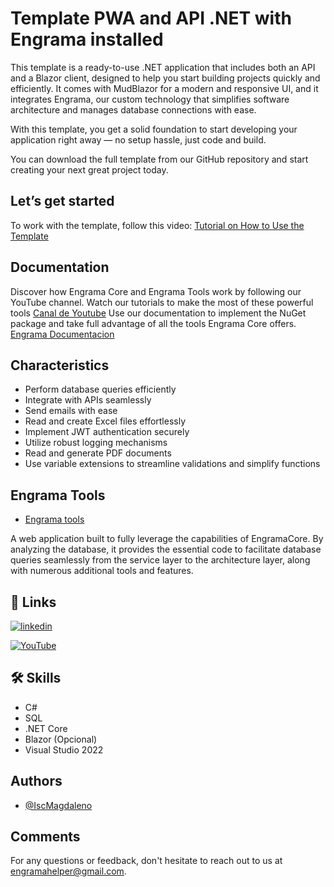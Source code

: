 

# Template PWA and API .NET with Engrama installed

This template is a ready-to-use .NET application that includes both an API and a Blazor client, designed to help you start building projects quickly and efficiently. It comes with MudBlazor for a modern and responsive UI, and it integrates Engrama, our custom technology that simplifies software architecture and manages database connections with ease.

With this template, you get a solid foundation to start developing your application right away — no setup hassle, just code and build.

You can download the full template from our GitHub repository and start creating your next great project today.

## Let’s get started

To work with the template, follow this video: [Tutorial on How to Use the Template](https://youtu.be/9GnTMlMzhis?si=0pw0ULJpJYIZZOlM)

## Documentation

Discover how Engrama Core and Engrama Tools work by following our YouTube channel. 
Watch our tutorials to make the most of these powerful tools
[Canal de Youtube](https://www.youtube.com/playlist?list=PLYyjb1f9Qib9anw1lUKOkP9P6PmeZUQmW)
Use our documentation to implement the NuGet package and take full advantage of all the tools Engrama Core offers.
[Engrama Documentacion](https://engramadocumetation.azurewebsites.net/documentacion)



## Characteristics

- Perform database queries efficiently
- Integrate with APIs seamlessly
- Send emails with ease
- Read and create Excel files effortlessly
- Implement JWT authentication securely
- Utilize robust logging mechanisms
- Read and generate PDF documents
- Use variable extensions to streamline validations and simplify functions


## Engrama Tools


- [Engrama tools](https://engrama.azurewebsites.net)

A web application built to fully leverage the capabilities of EngramaCore. By analyzing the database,
it provides the essential code to facilitate database queries seamlessly from the service layer to the architecture layer, along with numerous additional tools and features.


## 🔗 Links


[![linkedin](https://img.shields.io/badge/linkedin-0A66C2?style=for-the-badge&logo=linkedin&logoColor=white)](https://www.linkedin.com/in/magdaleno-martínez-unzueta-582570177)



[![YouTube](https://img.shields.io/badge/YouTube-%23FF0000.svg?style=for-the-badge&logo=YouTube&logoColor=white)](https://www.youtube.com/@EngramaDev)




## 🛠 Skills 

-   C# 
-   SQL
-   .NET Core
-   Blazor (Opcional)
-   Visual Studio 2022



## Authors

- [@IscMagdaleno](https://github.com/IscMagdaleno)


## Comments

For any questions or feedback, don't hesitate to reach out to us at engramahelper@gmail.com.

